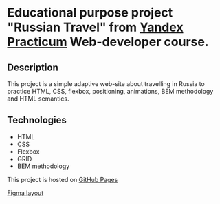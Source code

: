 # Educational purpose project "Russian Travel" from [Yandex Practicum](https://practicum.yandex.ru/) Web-developer course.

## Description
This project is a simple adaptive web-site about travelling in Russia to practice HTML, CSS, flexbox, positioning, animations, BEM methodology and HTML semantics.

## Technologies
* HTML
* CSS
* Flexbox
* GRID
* BEM methodology

This project is hosted on [GitHub Pages](https://irinagarmaeva.github.io/russian-travel/)

[Figma layout ](https://www.figma.com/file/5S2WSbEFL6awjVWJ0NWL8Q/Sprint-3_-Russia-_-desktop-mobile?node-id=28503%3A0)
